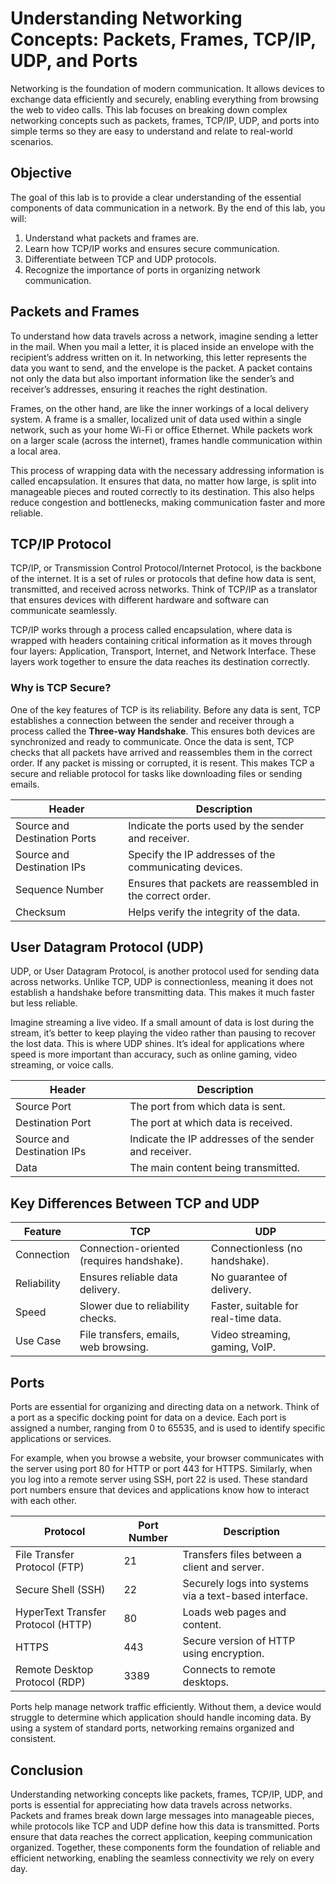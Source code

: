 # Understanding Networking Concepts: Packets, Frames, TCP/IP, UDP, and Ports

Networking is the foundation of modern communication. It allows devices to exchange data efficiently and securely, enabling everything from browsing the web to video calls. This lab focuses on breaking down complex networking concepts such as packets, frames, TCP/IP, UDP, and ports into simple terms so they are easy to understand and relate to real-world scenarios.

## Objective
The goal of this lab is to provide a clear understanding of the essential components of data communication in a network. By the end of this lab, you will:

1. Understand what packets and frames are.
2. Learn how TCP/IP works and ensures secure communication.
3. Differentiate between TCP and UDP protocols.
4. Recognize the importance of ports in organizing network communication.

## Packets and Frames

To understand how data travels across a network, imagine sending a letter in the mail. When you mail a letter, it is placed inside an envelope with the recipient’s address written on it. In networking, this letter represents the data you want to send, and the envelope is the packet. A packet contains not only the data but also important information like the sender’s and receiver’s addresses, ensuring it reaches the right destination.

Frames, on the other hand, are like the inner workings of a local delivery system. A frame is a smaller, localized unit of data used within a single network, such as your home Wi-Fi or office Ethernet. While packets work on a larger scale (across the internet), frames handle communication within a local area.

This process of wrapping data with the necessary addressing information is called encapsulation. It ensures that data, no matter how large, is split into manageable pieces and routed correctly to its destination. This also helps reduce congestion and bottlenecks, making communication faster and more reliable.

## TCP/IP Protocol

TCP/IP, or Transmission Control Protocol/Internet Protocol, is the backbone of the internet. It is a set of rules or protocols that define how data is sent, transmitted, and received across networks. Think of TCP/IP as a translator that ensures devices with different hardware and software can communicate seamlessly.

TCP/IP works through a process called encapsulation, where data is wrapped with headers containing critical information as it moves through four layers: Application, Transport, Internet, and Network Interface. These layers work together to ensure the data reaches its destination correctly.

### Why is TCP Secure?

One of the key features of TCP is its reliability. Before any data is sent, TCP establishes a connection between the sender and receiver through a process called the **Three-way Handshake**. This ensures both devices are synchronized and ready to communicate. Once the data is sent, TCP checks that all packets have arrived and reassembles them in the correct order. If any packet is missing or corrupted, it is resent. This makes TCP a secure and reliable protocol for tasks like downloading files or sending emails.

| **Header**                | **Description**                                                                 |
|---------------------------|-------------------------------------------------------------------------------|
| Source and Destination Ports | Indicate the ports used by the sender and receiver.                          |
| Source and Destination IPs   | Specify the IP addresses of the communicating devices.                       |
| Sequence Number             | Ensures that packets are reassembled in the correct order.                    |
| Checksum                    | Helps verify the integrity of the data.                                       |


## User Datagram Protocol (UDP)

UDP, or User Datagram Protocol, is another protocol used for sending data across networks. Unlike TCP, UDP is connectionless, meaning it does not establish a handshake before transmitting data. This makes it much faster but less reliable.

Imagine streaming a live video. If a small amount of data is lost during the stream, it’s better to keep playing the video rather than pausing to recover the lost data. This is where UDP shines. It’s ideal for applications where speed is more important than accuracy, such as online gaming, video streaming, or voice calls.

| **Header**                | **Description**                                                                 |
|---------------------------|-------------------------------------------------------------------------------|
| Source Port               | The port from which data is sent.                                              |
| Destination Port          | The port at which data is received.                                            |
| Source and Destination IPs| Indicate the IP addresses of the sender and receiver.                          |
| Data                      | The main content being transmitted.                                            |


## Key Differences Between TCP and UDP

| **Feature**       | **TCP**                                | **UDP**                     |
|-------------------|----------------------------------------|-----------------------------|
| Connection        | Connection-oriented (requires handshake). | Connectionless (no handshake). |
| Reliability       | Ensures reliable data delivery.        | No guarantee of delivery.   |
| Speed             | Slower due to reliability checks.      | Faster, suitable for real-time data. |
| Use Case          | File transfers, emails, web browsing.  | Video streaming, gaming, VoIP. |

## Ports

Ports are essential for organizing and directing data on a network. Think of a port as a specific docking point for data on a device. Each port is assigned a number, ranging from 0 to 65535, and is used to identify specific applications or services.

For example, when you browse a website, your browser communicates with the server using port 80 for HTTP or port 443 for HTTPS. Similarly, when you log into a remote server using SSH, port 22 is used. These standard port numbers ensure that devices and applications know how to interact with each other.

| **Protocol**                 | **Port Number** | **Description**                                          |
|------------------------------|-----------------|--------------------------------------------------------|
| File Transfer Protocol (FTP) | 21              | Transfers files between a client and server.           |
| Secure Shell (SSH)           | 22              | Securely logs into systems via a text-based interface. |
| HyperText Transfer Protocol (HTTP) | 80       | Loads web pages and content.                          |
| HTTPS                        | 443             | Secure version of HTTP using encryption.              |
| Remote Desktop Protocol (RDP)| 3389            | Connects to remote desktops.                          |

Ports help manage network traffic efficiently. Without them, a device would struggle to determine which application should handle incoming data. By using a system of standard ports, networking remains organized and consistent.

## Conclusion

Understanding networking concepts like packets, frames, TCP/IP, UDP, and ports is essential for appreciating how data travels across networks. Packets and frames break down large messages into manageable pieces, while protocols like TCP and UDP define how this data is transmitted. Ports ensure that data reaches the correct application, keeping communication organized. Together, these components form the foundation of reliable and efficient networking, enabling the seamless connectivity we rely on every day.

